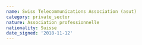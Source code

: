 ```yaml
---
name: Swiss Telecommunications Association (asut)
category: private_sector
nature: Association professionnelle 
nationality: Suisse
date_signed: '2018-11-12'
---
```

    